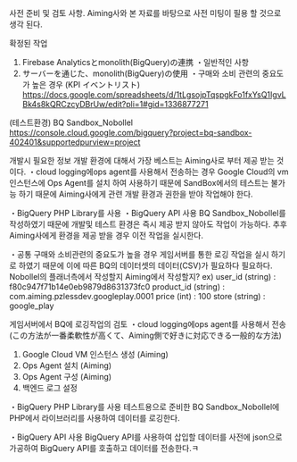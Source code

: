 사전 준비 및 검토 사항.
Aiming사와 본 자료를 바탕으로 사전 미팅이 필용 할 것으로 생각 된다.

확정된 작업
1. Firebase Analyticsとmonolith(BigQuery)の連携
・일반적인 사항
3. サーバーを通じた、monolith(BigQuery)の使用
・구매와 소비 관련의 중요도가 높은 경우
(KPI イベントリスト)
https://docs.google.com/spreadsheets/d/1tLgsojpTqspgkFo1fxYsQ1IgvLBk4s8kQRCzcyDBrUw/edit?pli=1#gid=1336877271

(테스트환경)
BQ Sandbox_Nobollel
https://console.cloud.google.com/bigquery?project=bq-sandbox-402401&supportedpurview=project


개발시 필요한 정보
개발 환경에 대해서 가장 베스트는 Aiming사로 부터 제공 받는 것이다.
・cloud logging에ops agent를 사용해서 전송하는 경우
Google Cloud의 vm인스턴스에 Ops Agent를 설치 하여 사용하기 때문에 SandBox에서의 테스트는 불가능 하기 때문에 Aiming사에게 관련 개발 환경과 권한을 받야 작업해야 한다.

・BigQuery PHP Library를 사용
・BigQuery API 사용
BQ Sandbox_Nobollel를 작성하였기 때문에 개발및 테스트 환경은 즉시 제공 받지 않아도 작업이 가능하다. 추후 Aiming사에게 환경을 제공 받을 경우 이전 작업을 실시한다.

・공통
구매와 소비관련의 중요도가 높을 경우 게임서버를 통한 로깅 작업을 실시 하기로 하였기 때문에
이에 따른 BQ의 데이터셋의 데이터(CSV)가 필요하다 필요하다.
Nobollel의 플래너측에서 작성할지 Aiming에서 작성할지?
ex) 
user_id (string) : f80c947f71b14e0eb9879d8631373fc0
product_id (string) : com.aiming.pzlessdev.googleplay.0001
price (int) : 100 
store (string) : google_play


게임서버에서 BQ에 로깅작업의 검토
・cloud logging에ops agent를 사용해서 전송
(この方法が一番柔軟性が高くて、Aiming側で好きに対応できる一般的な方法)
1. Google Cloud VM 인스턴스 생성 (Aiming)
2. Ops Agent 설치 (Aiming)
3. Ops Agent 구성 (Aiming)
4. 백엔드 로그 설정




・BigQuery PHP Library를 사용
테스트용으로 준비한 BQ Sandbox_Nobollel에 PHP에서 라이브러리를 사용하여 데이터를 로깅한다.

・BigQuery API 사용
BigQuery API를 사용하여 삽입할 데이터를 사전에 json으로 가공하여 BigQuery API를 호출하고 데이터를 전송한다.ㅋ

